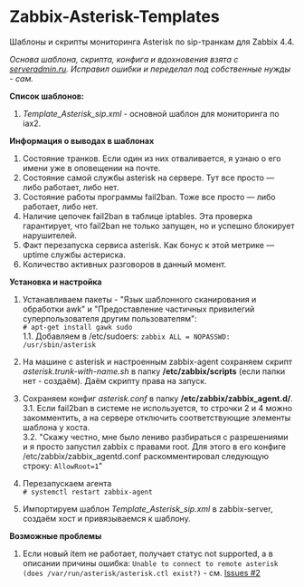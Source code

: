 # Zabbix-Asterisk-Templates
Шаблоны и скрипты мониторинга Asterisk по sip-транкам для Zabbix 4.4.

*Основа шаблона, скрипта, конфига и вдохновения взята с [serveradmin.ru](https://serveradmin.ru/monitoring-asterisk-v-zabbix). Исправил ошибки и переделал под собственные нужды - сам.*

**Список шаблонов:**
1. *Template_Asterisk_sip.xml* - основной шаблон для мониторинга по iax2.


**Информация о выводах в шаблонах**
1. Состояние транков. Если один из них отваливается, я узнаю о его имени уже в оповещении на почте.
2. Состояние самой службы asterisk на сервере. Тут все просто — либо работает, либо нет.
3. Состояние работы программы fail2ban. Тоже все просто — либо работает, либо нет.
4. Наличие цепочек fail2ban в таблице iptables. Эта проверка гарантирует, что fail2ban не только запущен, но и успешно блокирует нарушителей.
5. Факт перезапуска сервиса asterisk. Как бонус к этой метрике — uptime службы астериска.
6. Количество активных разговоров в данный момент.

**Установка и настройка**
1. Устанавливаем пакеты - "Язык шаблонного сканирования и обработки awk" и "Предоставление частичных привилегий суперпользователя другим пользователям":<br>
`# apt-get install gawk sudo`<br>
1.1. Добавляем в /etc/sudoers: `zabbix ALL = NOPASSWD: /usr/sbin/asterisk`

2. На машине с asterisk и настроенным zabbix-agent сохраняем скрипт *asterisk.trunk-with-name.sh* в папку **/etc/zabbix/scripts** (если папки нет - создаём). Даём скрипту права на запуск.

3. Сохраняем конфиг *asterisk.conf* в папку **/etc/zabbix/zabbix_agent.d/**.<br>
3.1. Если fail2ban в системе не используется, то строчки 2 и 4 можно закомментить, а на сервере отключить соответствующие элементы шаблона у хоста.<br>
3.2. "Скажу честно, мне было лениво разбираться с разрешениями и я просто запустил zabbix с правами root. Для этого в его конфиге /etc/zabbix/zabbix_agentd.conf раскомментировал следующую строку: 
`AllowRoot=1`"

4. Перезапускаем агента<br>
`# systemctl restart zabbix-agent`

5. Импортируем шаблон *Template_Asterisk_sip.xml* в zabbix-server, создаём хост и привязываемся к шаблону.

**Возможные проблемы**

1. Если новый item не работает, получает статус not supported, а в описании причины ошибка:
`Unable to connect to remote asterisk (does /var/run/asterisk/asterisk.ctl exist?)` - см. [Issues #2](https://github.com/Krushon/Zabbix_templates/issues/2)

